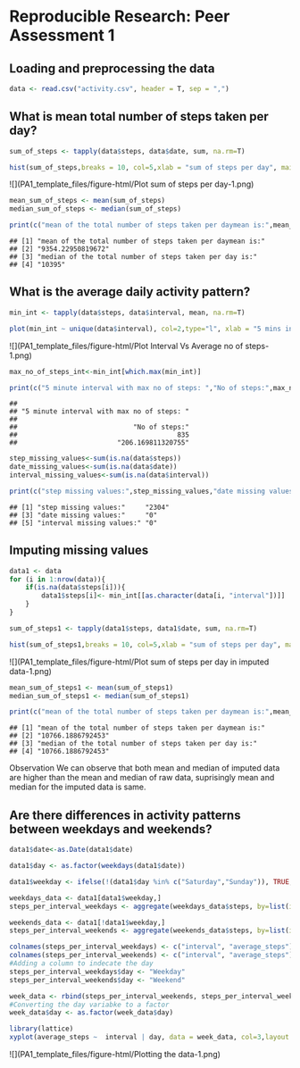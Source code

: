 # Reproducible Research: Peer Assessment 1


## Loading and preprocessing the data

```r
data <- read.csv("activity.csv", header = T, sep = ",")
```


## What is mean total number of steps taken per day?


```r
sum_of_steps <- tapply(data$steps, data$date, sum, na.rm=T)
```

```r
hist(sum_of_steps,breaks = 10, col=5,xlab = "sum of steps per day", main = "histogram of steps per day")
```

![](PA1_template_files/figure-html/Plot sum of steps per day-1.png)<!-- -->

```r
mean_sum_of_steps <- mean(sum_of_steps)
median_sum_of_steps <- median(sum_of_steps)
```

```r
print(c("mean of the total number of steps taken per daymean is:",mean_sum_of_steps, "median of the total number of steps taken per day is:",median_sum_of_steps))
```

```
## [1] "mean of the total number of steps taken per daymean is:"
## [2] "9354.22950819672"                                       
## [3] "median of the total number of steps taken per day is:"  
## [4] "10395"
```

## What is the average daily activity pattern?


```r
min_int <- tapply(data$steps, data$interval, mean, na.rm=T)
```

```r
plot(min_int ~ unique(data$interval), col=2,type="l", xlab = "5 mins interval",ylab="Average no of steps")
```

![](PA1_template_files/figure-html/Plot Interval Vs Average no of steps-1.png)<!-- -->

```r
max_no_of_steps_int<-min_int[which.max(min_int)]
```

```r
print(c("5 minute interval with max no of steps: ","No of steps:",max_no_of_steps_int))
```

```
##                                            
## "5 minute interval with max no of steps: " 
##                                            
##                             "No of steps:" 
##                                        835 
##                         "206.169811320755"
```

```r
step_missing_values<-sum(is.na(data$steps))
date_missing_values<-sum(is.na(data$date))
interval_missing_values<-sum(is.na(data$interval))
```

```r
print(c("step missing values:",step_missing_values,"date missing values:",date_missing_values,"interval missing values:",interval_missing_values))
```

```
## [1] "step missing values:"     "2304"                    
## [3] "date missing values:"     "0"                       
## [5] "interval missing values:" "0"
```


## Imputing missing values


```r
data1 <- data
for (i in 1:nrow(data)){
    if(is.na(data$steps[i])){
        data1$steps[i]<- min_int[[as.character(data[i, "interval"])]]
    }
}
```

```r
sum_of_steps1 <- tapply(data1$steps, data1$date, sum, na.rm=T)
```

```r
hist(sum_of_steps1,breaks = 10, col=5,xlab = "sum of steps per day", main = "histogram of steps per day")
```

![](PA1_template_files/figure-html/Plot sum of steps per day in imputed data-1.png)<!-- -->

```r
mean_sum_of_steps1 <- mean(sum_of_steps1)
median_sum_of_steps1 <- median(sum_of_steps1)
```

```r
print(c("mean of the total number of steps taken per daymean is:",mean_sum_of_steps1, "median of the total number of steps taken per day is:",median_sum_of_steps1))
```

```
## [1] "mean of the total number of steps taken per daymean is:"
## [2] "10766.1886792453"                                       
## [3] "median of the total number of steps taken per day is:"  
## [4] "10766.1886792453"
```
Observation
We can observe that both mean and median of imputed data are higher than the mean and median of raw data, suprisingly mean and median for the imputed data is same. 


## Are there differences in activity patterns between weekdays and weekends?

```r
data1$date<-as.Date(data1$date)
```

```r
data1$day <- as.factor(weekdays(data1$date))
```

```r
data1$weekday <- ifelse(!(data1$day %in% c("Saturday","Sunday")), TRUE, FALSE) 
```


```r
weekdays_data <- data1[data1$weekday,]
steps_per_interval_weekdays <- aggregate(weekdays_data$steps, by=list(interval=weekdays_data$interval), FUN=mean)
```


```r
weekends_data <- data1[!data1$weekday,]
steps_per_interval_weekends <- aggregate(weekends_data$steps, by=list(interval=weekends_data$interval), FUN=mean)
```

```r
colnames(steps_per_interval_weekdays) <- c("interval", "average_steps")
colnames(steps_per_interval_weekends) <- c("interval", "average_steps")
#Adding a column to indecate the day
steps_per_interval_weekdays$day <- "Weekday"
steps_per_interval_weekends$day <- "Weekend"
```

```r
week_data <- rbind(steps_per_interval_weekends, steps_per_interval_weekdays)
#Converting the day variabke to a factor
week_data$day <- as.factor(week_data$day)
```

```r
library(lattice)
xyplot(average_steps ~  interval | day, data = week_data, col=3,layout = c(1,2), type ="l", ylab="Number of Steps")
```

![](PA1_template_files/figure-html/Plotting the data-1.png)<!-- -->
